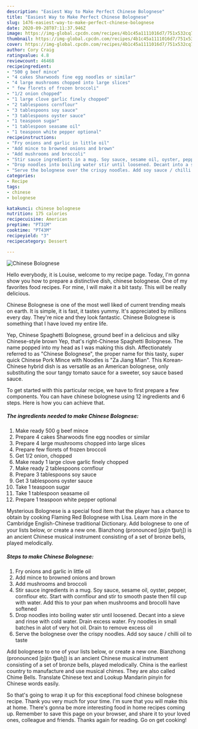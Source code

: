 ```yaml
---
description: "Easiest Way to Make Perfect Chinese Bolognese"
title: "Easiest Way to Make Perfect Chinese Bolognese"
slug: 1476-easiest-way-to-make-perfect-chinese-bolognese
date: 2020-09-28T07:11:37.946Z
image: https://img-global.cpcdn.com/recipes/4b1c45a1111016d7/751x532cq70/chinese-bolognese-recipe-main-photo.jpg
thumbnail: https://img-global.cpcdn.com/recipes/4b1c45a1111016d7/751x532cq70/chinese-bolognese-recipe-main-photo.jpg
cover: https://img-global.cpcdn.com/recipes/4b1c45a1111016d7/751x532cq70/chinese-bolognese-recipe-main-photo.jpg
author: Cory Craig
ratingvalue: 4.8
reviewcount: 46468
recipeingredient:
- "500 g beef mince"
- "4 cakes Sharwoods fine egg noodles or similar"
- "4 large mushrooms chopped into large slices"
- " few florets of frozen broccoli"
- "1/2 onion chopped"
- "1 large clove garlic finely chopped"
- "2 tablespoons cornflour"
- "3 tablespoons soy sauce"
- "3 tablespoons oyster sauce"
- "1 teaspoon sugar"
- "1 tablespoon seasame oil"
- "1 teaspoon white pepper optional"
recipeinstructions:
- "Fry onions and garlic in little oil"
- "Add mince to browned onions and brown"
- "Add mushrooms and broccoli"
- "Stir sauce ingredients in a mug. Soy sauce, sesame oil, oyster, pepper, cornflour etc. Start with cornflour and stir to smooth paste then fill cup with water. Add this to your pan when mushrooms and brocolli have softened"
- "Drop noodles into boiling water stir until loosened. Decant into a sieve and rinse with cold water. Drain excess water. Fry noodles in small batches in alot of very hot oil. Drain to remove excess oil"
- "Serve the bolognese over the crispy noodles. Add soy sauce / chilli oil to taste"
categories:
- Recipe
tags:
- chinese
- bolognese

katakunci: chinese bolognese 
nutrition: 175 calories
recipecuisine: American
preptime: "PT31M"
cooktime: "PT43M"
recipeyield: "3"
recipecategory: Dessert

---
```



![Chinese Bolognese](https://img-global.cpcdn.com/recipes/4b1c45a1111016d7/751x532cq70/chinese-bolognese-recipe-main-photo.jpg)

Hello everybody, it is Louise, welcome to my recipe page. Today, I'm gonna show you how to prepare a distinctive dish, chinese bolognese. One of my favorites food recipes. For mine, I will make it a bit tasty. This will be really delicious.

Chinese Bolognese is one of the most well liked of current trending meals on earth. It is simple, it is fast, it tastes yummy. It's appreciated by millions every day. They're nice and they look fantastic. Chinese Bolognese is something that I have loved my entire life.

Yep, Chinese Spaghetti Bolognese, ground beef in a delicious and silky Chinese-style brown Yep, that&#39;s right-Chinese Spaghetti Bolognese. The name popped into my head as I was making this dish. Affectionately referred to as &#34;Chinese Bolognese&#34;, the proper name for this tasty, super quick Chinese Pork Mince with Noodles is &#34;Za Jiang Mian&#34;. This Korean-Chinese hybrid dish is as versatile as an American bolognese, only substituting the sour tangy tomato sauce for a sweeter, soy sauce based sauce.


To get started with this particular recipe, we have to first prepare a few components. You can have chinese bolognese using 12 ingredients and 6 steps. Here is how you can achieve that.

<!--inarticleads1-->

##### The ingredients needed to make Chinese Bolognese:

1. Make ready 500 g beef mince
1. Prepare 4 cakes Sharwoods fine egg noodles or similar
1. Prepare 4 large mushrooms chopped into large slices
1. Prepare  few florets of frozen broccoli
1. Get 1/2 onion, chopped
1. Make ready 1 large clove garlic finely chopped
1. Make ready 2 tablespoons cornflour
1. Prepare 3 tablespoons soy sauce
1. Get 3 tablespoons oyster sauce
1. Take 1 teaspoon sugar
1. Take 1 tablespoon seasame oil
1. Prepare 1 teaspoon white pepper optional


Mysterious Bolognese is a special food item that the player has a chance to obtain by cooking Flaming Red Bolognese with Lisa. Learn more in the Cambridge English-Chinese traditional Dictionary. Add bolognese to one of your lists below, or create a new one. Bianzhong (pronounced [pi̯ɛ́n t͡ʂʊ́ŋ]) is an ancient Chinese musical instrument consisting of a set of bronze bells, played melodically. 

<!--inarticleads2-->

##### Steps to make Chinese Bolognese:

1. Fry onions and garlic in little oil
1. Add mince to browned onions and brown
1. Add mushrooms and broccoli
1. Stir sauce ingredients in a mug. Soy sauce, sesame oil, oyster, pepper, cornflour etc. Start with cornflour and stir to smooth paste then fill cup with water. Add this to your pan when mushrooms and brocolli have softened
1. Drop noodles into boiling water stir until loosened. Decant into a sieve and rinse with cold water. Drain excess water. Fry noodles in small batches in alot of very hot oil. Drain to remove excess oil
1. Serve the bolognese over the crispy noodles. Add soy sauce / chilli oil to taste


Add bolognese to one of your lists below, or create a new one. Bianzhong (pronounced [pi̯ɛ́n t͡ʂʊ́ŋ]) is an ancient Chinese musical instrument consisting of a set of bronze bells, played melodically. China is the earliest country to manufacture and use musical chimes. They are also called Chime Bells. Translate Chinese text and Lookup Mandarin pinyin for Chinese words easily. 

So that's going to wrap it up for this exceptional food chinese bolognese recipe. Thank you very much for your time. I'm sure that you will make this at home. There's gonna be more interesting food in home recipes coming up. Remember to save this page on your browser, and share it to your loved ones, colleague and friends. Thanks again for reading. Go on get cooking!
